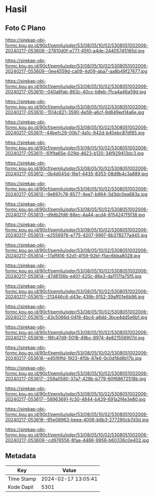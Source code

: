 # Hasil

## Foto C Plano

https://sirekap-obj-formc.kpu.go.id/90cf/pemilu/pdpr/53/08/05/10/02/5308051002006-20240217-053608--27810d0f-e771-45f0-a4de-24405745165d.jpg

https://sirekap-obj-formc.kpu.go.id/90cf/pemilu/pdpr/53/08/05/10/02/5308051002006-20240217-053609--0ee4559d-ca09-4d09-aba7-aa8b49f27677.jpg

https://sirekap-obj-formc.kpu.go.id/90cf/pemilu/pdpr/53/08/05/10/02/5308051002006-20240217-053610--040a6fab-863c-40cc-b8eb-7fca4a46a59d.jpg

https://sirekap-obj-formc.kpu.go.id/90cf/pemilu/pdpr/53/08/05/10/02/5308051002006-20240217-053610--1514c821-3590-4e59-a6cf-9d649ed14a6e.jpg

https://sirekap-obj-formc.kpu.go.id/90cf/pemilu/pdpr/53/08/05/10/02/5308051002006-20240217-053611--44befc29-00b7-4a1c-942d-b40ebc87df85.jpg

https://sirekap-obj-formc.kpu.go.id/90cf/pemilu/pdpr/53/08/05/10/02/5308051002006-20240217-053611--61f9a65e-029d-4623-b120-34f929413dc3.jpg

https://sirekap-obj-formc.kpu.go.id/90cf/pemilu/pdpr/53/08/05/10/02/5308051002006-20240217-053612--0b4d045d-16e1-4435-8353-08d9b4c3a889.jpg

https://sirekap-obj-formc.kpu.go.id/90cf/pemilu/pdpr/53/08/05/10/02/5308051002006-20240217-053612--9e897c78-8577-4ee7-b964-3d3dc0ea683a.jpg

https://sirekap-obj-formc.kpu.go.id/90cf/pemilu/pdpr/53/08/05/10/02/5308051002006-20240217-053613--d9db2fd8-88ec-4a44-acd4-8154247f5f38.jpg

https://sirekap-obj-formc.kpu.go.id/90cf/pemilu/pdpr/53/08/05/10/02/5308051002006-20240217-053613--e2556976-e775-4207-9997-8b378277a445.jpg

https://sirekap-obj-formc.kpu.go.id/90cf/pemilu/pdpr/53/08/05/10/02/5308051002006-20240217-053614--17aff816-52d1-4f59-92bf-f5ec6bba8028.jpg

https://sirekap-obj-formc.kpu.go.id/90cf/pemilu/pdpr/53/08/05/10/02/5308051002006-20240217-053614--47d8156b-e401-420c-86e3-da1117fa75f5.jpg

https://sirekap-obj-formc.kpu.go.id/90cf/pemilu/pdpr/53/08/05/10/02/5308051002006-20240217-053615--213446c6-d43e-439b-9152-39aff01e6b96.jpg

https://sirekap-obj-formc.kpu.go.id/90cf/pemilu/pdpr/53/08/05/10/02/5308051002006-20240217-053615--43c5066d-04f8-4bc4-a8dd-3bce4dd5e6b1.jpg

https://sirekap-obj-formc.kpu.go.id/90cf/pemilu/pdpr/53/08/05/10/02/5308051002006-20240217-053616--18fc47d9-5018-49bc-8974-4e821556907d.jpg

https://sirekap-obj-formc.kpu.go.id/90cf/pemilu/pdpr/53/08/05/10/02/5308051002006-20240217-053616--e45f6ffd-1923-4f5b-87e6-0c0d18d8b17b.jpg

https://sirekap-obj-formc.kpu.go.id/90cf/pemilu/pdpr/53/08/05/10/02/5308051002006-20240217-053617--259a0580-37a7-428b-b779-60f68672518b.jpg

https://sirekap-obj-formc.kpu.go.id/90cf/pemilu/pdpr/53/08/05/10/02/5308051002006-20240217-053617--58963691-fc30-4844-b429-691a2f4e3e80.jpg

https://sirekap-obj-formc.kpu.go.id/90cf/pemilu/pdpr/53/08/05/10/02/5308051002006-20240217-053618--95e08963-beea-4006-b6b3-277290cb7d3d.jpg

https://sirekap-obj-formc.kpu.go.id/90cf/pemilu/pdpr/53/08/05/10/02/5308051002006-20240217-053609--cd976556-8faa-4486-9958-b60336c0e402.jpg


## Metadata

| Key        | Value               |
| ---------- | ------------------- |
| Time Stamp | 2024-02-17 13:05:41 |
| Kode Dapil | 5301                |



